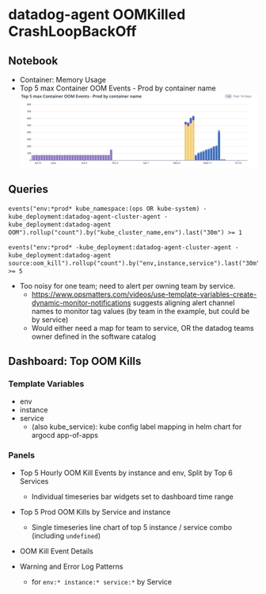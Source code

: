 # datadog-agent OOMKilled CrashLoopBackOff

## Notebook

- Container: Memory Usage
- Top 5 max Container OOM Events - Prod by container name
![Timeseries visualization: Top 5 max Container OOM Events - Prod by container name](./Container_OOM_Events.png)

## Queries

```datadog
events("env:*prod* kube_namespace:(ops OR kube-system) -kube_deployment:datadog-agent-cluster-agent -
kube_deployment:datadog-agent OOM").rollup("count").by("kube_cluster_name,env").last("30m") >= 1
```

```datadog
events("env:*prod* -kube_deployment:datadog-agent-cluster-agent -kube_deployment:datadog-agent
source:oom_kill").rollup("count").by("env,instance,service").last("30m") >= 5
```

- Too noisy for one team; need to alert per owning team by service.
  - https://www.opsmatters.com/videos/use-template-variables-create-dynamic-monitor-notifications suggests aligning alert channel
names to monitor tag values (by team in the example, but could be by service)
  - Would either need a map for team to service, OR the datadog teams owner defined in the software catalog

## Dashboard: Top OOM Kills

### Template Variables

- env
- instance
- service
  - (also kube_service): kube config label mapping in helm chart for argocd app-of-apps

### Panels

- Top 5 Hourly OOM Kill Events by instance and env, Split by Top 6 Services
  - Individual timeseries bar widgets set to dashboard time range

- Top 5 Prod OOM Kills by Service and instance
  - Single timeseries line chart of top 5 instance / service combo (including `undefined`)

- OOM Kill Event Details
- Warning and Error Log Patterns
  - for `env:* instance:* service:*` by Service
